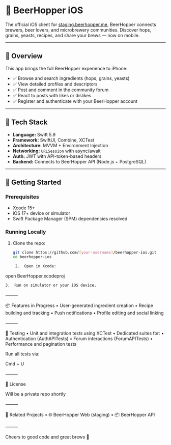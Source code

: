 # 🍺 BeerHopper iOS

The official iOS client for [staging.beerhopper.me](https://staging.beerhopper.me), BeerHopper connects brewers, beer lovers, and microbrewery communities. Discover hops, grains, yeasts, recipes, and share your brews — now on mobile.

---

## 📱 Overview

This app brings the full BeerHopper experience to iPhone:

- ✅ Browse and search ingredients (hops, grains, yeasts)
- ✅ View detailed profiles and descriptors
- ✅ Post and comment in the community forum
- ✅ React to posts with likes or dislikes
- ✅ Register and authenticate with your BeerHopper account

---

## 🧰 Tech Stack

- **Language:** Swift 5.9
- **Framework:** SwiftUI, Combine, XCTest
- **Architecture:** MVVM + Environment Injection
- **Networking:** `URLSession` with async/await
- **Auth:** JWT with API-token-based headers
- **Backend:** Connects to BeerHopper API (Node.js + PostgreSQL)

---

## 🚀 Getting Started

### Prerequisites

- Xcode 15+
- iOS 17+ device or simulator
- Swift Package Manager (SPM) dependencies resolved

### Running Locally

1. Clone the repo:

   ```bash
   git clone https://github.com/[your-username]/beerhopper-ios.git
   cd beerhopper-ios

	2.	Open in Xcode:

open BeerHopper.xcodeproj


	3.	Run on simulator or your iOS device.

⸻

📦 Features in Progress
	•	User-generated ingredient creation
	•	Recipe building and tracking
	•	Push notifications
	•	Profile editing and social linking

⸻

🧪 Testing
	•	Unit and integration tests using XCTest
	•	Dedicated suites for:
	•	Authentication (AuthAPITests)
	•	Forum interactions (ForumAPITests)
	•	Performance and pagination tests

Run all tests via:

Cmd + U


⸻

📄 License

Will be a private repo shortly

⸻

🔗 Related Projects
	•	🌐 BeerHopper Web (staging)
	•	📦 BeerHopper API

⸻

Cheers to good code and great brews 🍻


